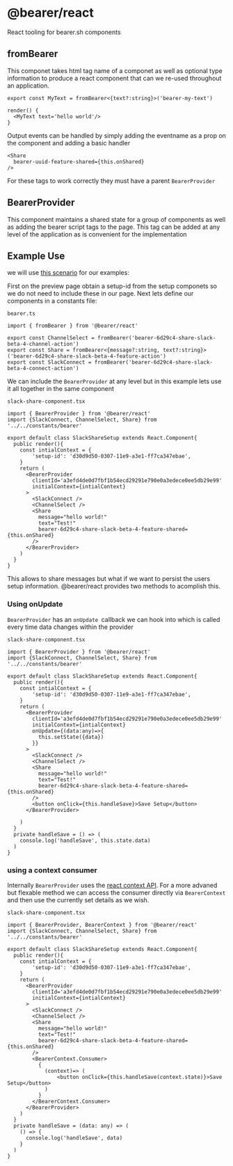 # @bearer/react
React tooling for bearer.sh components

## fromBearer
This componet takes html tag name of a componet as well as optional type information to produce a react component that can we re-used throughout an application.

```TSX
export const MyText = fromBearer<{text?:string}>('bearer-my-text')

render() {
  <MyText text='hello world'/>
}
```

Output events can be handled by simply adding the eventname as a prop on the component and adding a basic handler
```TSX
<Share 
  bearer-uuid-feature-shared={this.onShared}
/>  
```

For these tags to work correctly they must have a parent `BearerProvider`

## BearerProvider
This component maintains a shared state for a group of components as well as adding the bearer script tags to the page. This tag can be added at any level of the application as is convenient for the implementation


## Example Use

we will use [this scenario](https://app.bearer.sh/scenarios/6d29c4-share-slack-beta-4/preview) for our examples:

First on the preview page obtain a setup-id from the setup componets so we do not need to include these in our page. Next lets define our components in a constants file:

`bearer.ts`
```TS
import { fromBearer } from '@bearer/react'

export const ChannelSelect = fromBearer('bearer-6d29c4-share-slack-beta-4-channel-action')
export const Share = fromBearer<{message?:string, text?:string}>('bearer-6d29c4-share-slack-beta-4-feature-action')
export const SlackConnect = fromBearer('bearer-6d29c4-share-slack-beta-4-connect-action')
```

We can include the `BearerProvider` at any level but in this example lets use it all together in the same component

`slack-share-component.tsx`
```TSX
import { BearerProvider } from '@bearer/react'
import {SlackConnect, ChannelSelect, Share} from '../../constants/bearer'

export default class SlackShareSetup extends React.Component{
  public render(){
    const intialContext = {
        'setup-id': 'd30d9d50-0307-11e9-a3e1-ff7ca347ebae',
    }
    return (
      <BearerProvider
        clientId='a3efd4de0d7fbf1b54ecd29291e790e0a3edece0ee5db29e99'
        initialContext={intialContext}
      >
        <SlackConnect />
        <ChannelSelect />
        <Share 
          message="hello world!" 
          text="Test!" 
          bearer-6d29c4-share-slack-beta-4-feature-shared={this.onShared}
        />   
      </BearerProvider>
    )
  }
}
```

This allows to share messages but what if we want to persist the users setup information. @bearer/react provides two methods to acomplish this.

### Using onUpdate
`BearerProvider` has an `onUpdate `callback we can hook into which is called every time data changes within the provider

`slack-share-component.tsx`
```TSX
import { BearerProvider } from '@bearer/react'
import {SlackConnect, ChannelSelect, Share} from '../../constants/bearer'

export default class SlackShareSetup extends React.Component{
  public render(){
    const intialContext = {
        'setup-id': 'd30d9d50-0307-11e9-a3e1-ff7ca347ebae',
    }
    return (
      <BearerProvider
        clientId='a3efd4de0d7fbf1b54ecd29291e790e0a3edece0ee5db29e99'
        initialContext={intialContext}
        onUpdate={(data:any)=>{
          this.setState({data})
        }}
      >
        <SlackConnect />
        <ChannelSelect />
        <Share 
          message="hello world!" 
          text="Test!" 
          bearer-6d29c4-share-slack-beta-4-feature-shared={this.onShared}
        />  
        <button onClick={this.handleSave}>Save Setup</button> 
      </BearerProvider>
      
    )
  }
  private handleSave = () => (
    console.log('handleSave', this.state.data)
  )
}
```

### using a context consumer

Internally `BearerProvider` uses the [react context API](https://reactjs.org/docs/context.html). For a more advaned but flexable method we can access the consumer directly via `BearerContext` and then use the currently set details as we wish.

`slack-share-component.tsx`
```TSX
import { BearerProvider, BearerContext } from '@bearer/react'
import {SlackConnect, ChannelSelect, Share} from '../../constants/bearer'

export default class SlackShareSetup extends React.Component{
  public render(){
    const intialContext = {
        'setup-id': 'd30d9d50-0307-11e9-a3e1-ff7ca347ebae',
    }
    return (
      <BearerProvider
        clientId='a3efd4de0d7fbf1b54ecd29291e790e0a3edece0ee5db29e99'
        initialContext={intialContext}
      >
        <SlackConnect />
        <ChannelSelect />
        <Share 
          message="hello world!" 
          text="Test!" 
          bearer-6d29c4-share-slack-beta-4-feature-shared={this.onShared}
        />
        <BearerContext.Consumer>
          {
            (context)=> (
                <button onClick={this.handleSave(context.state)}>Save Setup</button>
            )
          }
        </BearerContext.Consumer> 
      </BearerProvider>
    )
  }
  private handleSave = (data: any) => (
    () => {
      console.log('handleSave', data)
    }
  )
}
```
